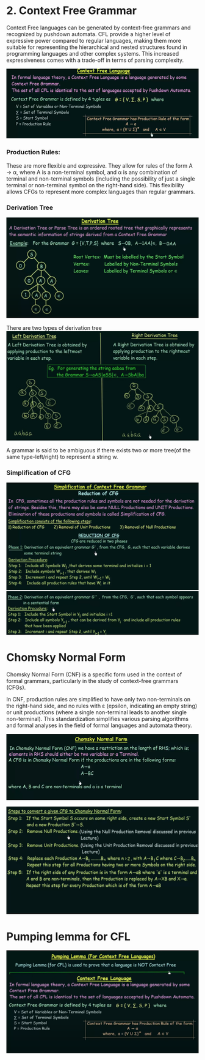 # 2. Context Free Grammar
Context Free languages can be generated by context-free grammars and recognized by pushdown automata. 
CFL provide a higher level of expressive power compared to regular languages, making them more suitable for representing the hierarchical and nested structures found in programming languages and other complex systems. This increased expressiveness comes with a trade-off in terms of parsing complexity.

![Alt text](<Screenshot from 2023-11-25 12-28-31.png>)

### Production Rules:
These are more flexible and expressive. They allow for rules of the form A → α, where A is a non-terminal symbol, and α is any combination of terminal and non-terminal symbols (including the possibility of just a single terminal or non-terminal symbol on the right-hand side). This flexibility allows CFGs to represent more complex languages than regular grammars.

### Derivation Tree
![Alt text](image-5.png)

There are two types of derivation tree
![Alt text](image-6.png)

A grammar is said to be ambiguous if there exists two or more tree(of the same type-left/right) to represent a string w.

### Simplification of CFG
![Alt text](image-7.png)
![Alt text](image-8.png)

# Chomsky Normal Form
Chomsky Normal Form (CNF) is a specific form used in the context of formal grammars, particularly in the study of context-free grammars (CFGs).

In CNF, production rules are simplified to have only two non-terminals on the right-hand side, and no rules with ε (epsilon, indicating an empty string) or unit productions (where a single non-terminal leads to another single non-terminal). This standardization simplifies various parsing algorithms and formal analyses in the field of formal languages and automata theory.

![Alt text](<Screenshot from 2023-11-25 20-34-24.png>)

![Alt text](image-9.png)

# Pumping lemma for CFL

![Alt text](image-10.png)